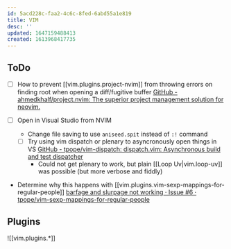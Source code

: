 ```yaml
---
id: 5acd228c-faa2-4c6c-8fed-6abd55a1e819
title: VIM
desc: ''
updated: 1647159488413
created: 1613968417735
---
```




## ToDo

- [ ] How to prevent [[vim.plugins.project-nvim]] from throwing errors on finding root when opening a diff/fugitive buffer [GitHub - ahmedkhalf/project.nvim: The superior project management solution for neovim.](https://github.com/ahmedkhalf/project.nvim)

- [ ] Open in Visual Studio from NVIM
  - Change file saving to use `aniseed.spit` instead of `:!` command

  - [ ] Try using vim dispatch or plenary to asyncronously open things in VS [GitHub - tpope/vim-dispatch: dispatch.vim: Asynchronous build and test dispatcher](https://github.com/tpope/vim-dispatch)
    - Could not get plenary to work, but plain [[Loop Uv|vim.loop-uv]] was possible (but more verbose and fiddly)

- Determine why this happens with [[vim.plugins.vim-sexp-mappings-for-regular-people]] [barfage and slurpage not working · Issue #6 · tpope/vim-sexp-mappings-for-regular-people](https://github.com/tpope/vim-sexp-mappings-for-regular-people/issues/6)




## Plugins

![[vim.plugins.*]]
